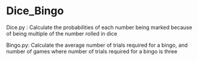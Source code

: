 # Dice_Bingo

Dice.py : Calculate the probabilities of each number being marked because of being multiple of the number rolled in dice

Bingo.py: Calculate the average number of trials required for a bingo, and number of games where number of trials required for a bingo is three

